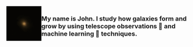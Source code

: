 <img align="left" src="https://github.com/jwuphysics/jwuphysics/blob/main/images/vae.gif" width="92" />  

### My name is John. I study how galaxies form and grow by using telescope observations 🔭 and machine learning 🤖 techniques. 
